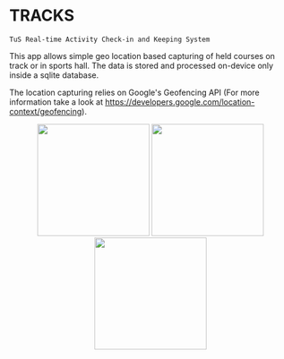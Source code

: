 # TRACKS
`TuS Real-time Activity Check-in and Keeping System`

This app allows simple geo location based capturing of held courses on track or in sports hall. The data is stored and processed on-device only inside a sqlite database.

The location capturing relies on Google's Geofencing API (For more information take a look at https://developers.google.com/location-context/geofencing).

<p align="center">
  <img src="https://user-images.githubusercontent.com/116729213/236580666-4a239999-4ad6-40e8-95ac-9adbd68b8d29.png" width="200" />
  <img src="https://user-images.githubusercontent.com/116729213/236580713-7b186015-4225-466d-a4f7-0db74897c797.png" width="200" />
  <img src="https://user-images.githubusercontent.com/116729213/236580944-945f9b7c-fd29-4b17-89b0-6921de1992ca.png" width="200" />
</p>
